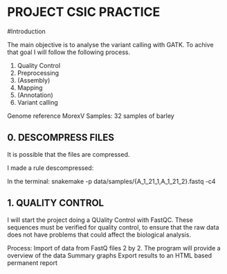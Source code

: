 # **PROJECT CSIC PRACTICE**

#Introduction

The main objective is to analyse the variant calling with GATK. To achive that goal I will follow the following process.

1. Quality Control
2. Preprocessing
3. (Assembly)
4. Mapping
5. (Annotation)
6. Variant calling


Genome reference MorexV
Samples: 32 samples of barley

## 0. DESCOMPRESS FILES
It is possible that the files are compressed.

I made a rule descompressed:

In the terminal: snakemake -p data/samples/{A_1_21_1,A_1_21_2}.fastq -c4

## 1. QUALITY CONTROL

I will start the project doing a QUality Control with FastQC. These sequences must be verified for quality control, to ensure that the raw data does not have problems that could affect the biological analysis. 

Process:
  Import of data from FastQ files 2 by 2. 
  The program will provide a overview of the data
  Summary graphs
  Export results to an HTML based permanent report
  
